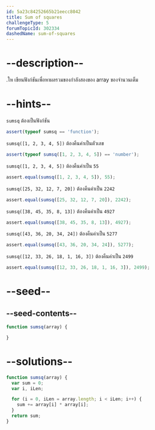 ```yaml
---
id: 5a23c84252665b21eecc8042
title: Sum of squares
challengeType: 5
forumTopicId: 302334
dashedName: sum-of-squares
---
```


# --description--
.ให
เขียนฟังก์ชันเพื่อหาผลรวมของกำลังสองของ array ของจำนวนเต็ม

# --hints--

`sumsq` ต้องเป็นฟังก์ชัน

```js
assert(typeof sumsq == 'function');
```

`sumsq([1, 2, 3, 4, 5])` ต้องคืนค่าเป็นตัวเลข

```js
assert(typeof sumsq([1, 2, 3, 4, 5]) == 'number');
```

`sumsq([1, 2, 3, 4, 5])` ต้องคืนค่าเป็น `55`

```js
assert.equal(sumsq([1, 2, 3, 4, 5]), 55);
```

`sumsq([25, 32, 12, 7, 20])` ต้องคืนค่าเป็น `2242`

```js
assert.equal(sumsq([25, 32, 12, 7, 20]), 2242);
```

`sumsq([38, 45, 35, 8, 13])` ต้องคืนค่าเป็น `4927`

```js
assert.equal(sumsq([38, 45, 35, 8, 13]), 4927);
```

`sumsq([43, 36, 20, 34, 24])` ต้องคืนค่าเป็น `5277`

```js
assert.equal(sumsq([43, 36, 20, 34, 24]), 5277);
```

`sumsq([12, 33, 26, 18, 1, 16, 3])` ต้องคืนค่าเป็น `2499`

```js
assert.equal(sumsq([12, 33, 26, 18, 1, 16, 3]), 2499);
```

# --seed--

## --seed-contents--

```js
function sumsq(array) {

}
```

# --solutions--

```js
function sumsq(array) {
  var sum = 0;
  var i, iLen;

  for (i = 0, iLen = array.length; i < iLen; i++) {
    sum += array[i] * array[i];
  }
  return sum;
}
```
